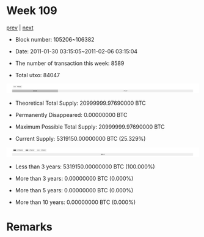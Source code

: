 # Week 109

[prev](week0108.md) | [next](week0110.md)

- Block number: 105206~106382

- Date: 2011-01-30 03:15:05~2011-02-06 03:15:04

- The number of transaction this week: 8589

- Total utxo: 84047

![](../images/mined_week0109.png)

- Theoretical Total Supply: 20999999.97690000 BTC

- Permanently Disappeared: 0.00000000 BTC

- Maximum Possible Total Supply: 20999999.97690000 BTC

- Current Supply: 5319150.00000000 BTC (25.329%)

![](../images/year_week0109.png)


- Less than 3 years: 5319150.00000000 BTC (100.000%)

- More than 3 years: 0.00000000 BTC (0.000%)

- More than 5 years: 0.00000000 BTC (0.000%)

- More than 10 years: 0.00000000 BTC (0.000%)

# Remarks


